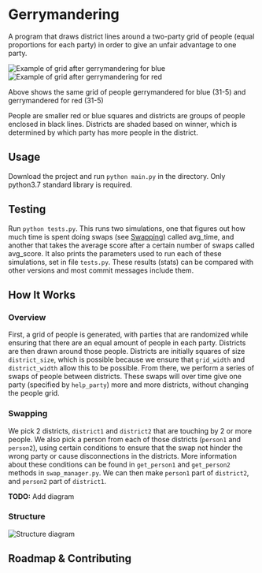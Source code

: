 # Gerrymandering
A program that draws district lines around a two-party grid of people (equal proportions for each party) in order to give an unfair advantage to one party.

![Example  of grid after gerrymandering for blue](https://github.com/mazore/images/blob/main/GerrymanderedForBlue.png)
![Example  of grid after gerrymandering for red](https://github.com/mazore/images/blob/main/GerrymanderedForRed.png)

Above shows the same grid of people gerrymandered for blue (31-5) and gerrymandered for red (31-5)

People are smaller red or blue squares and districts are groups of people enclosed in black lines. Districts are shaded based on winner, which is determined by which party has more people in the district.

## Usage
Download the project and run `python main.py` in the directory. Only python3.7 standard library is required.

## Testing
Run `python tests.py`. This runs two simulations, one that figures out how much time is spent doing swaps (see [Swapping](###swapping)) called avg_time, and another that takes the average score after a certain number of swaps called avg_score. It also prints the parameters used to run each of these simulations, set in file `tests.py`. These results (stats) can be compared with other versions and most commit messages include them.

## How It Works

### Overview
First, a grid of people is generated, with parties that are randomized while ensuring that there are an equal amount of people in each party. Districts are then drawn around those people. Districts are initially squares of size `district_size`, which is possible because we ensure that `grid_width` and `district_width` allow this to be possible. From there, we perform a series of swaps of people between districts. These swaps will over time give one party (specified by `help_party`) more and more districts, without changing the people grid.

### Swapping

We pick 2 districts, `district1` and `district2` that are touching by 2 or more people. We also pick a person from each of those districts (`person1` and `person2`), using certain conditions to ensure that the swap not hinder the wrong party or cause disconnections in the districts. More information about these conditions can be found in `get_person1` and `get_person2` methods in `swap_manager.py`. We can then make `person1` part of `district2`, and `person2` part of `district1`. 

**TODO:** Add diagram

### Structure
![Structure diagram](https://github.com/mazore/images/blob/main/GerrymanderingStructure.png)

## Roadmap & Contributing
